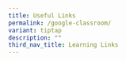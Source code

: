 ```yaml
---
title: Useful Links
permalink: /google-classroom/
variant: tiptap
description: ""
third_nav_title: Learning Links
---
```


